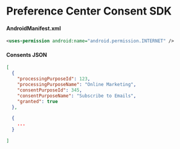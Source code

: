 # Preference Center Consent SDK

#### AndroidManifest.xml
```xml
<uses-permission android:name="android.permission.INTERNET" />
```



#### Consents JSON

```json
[
  {
    "processingPurposeId": 123,
    "processingPurposeName": "Online Marketing",
    "consentPurposeId": 345,
    "consentPurposeName": "Subscribe to Emails",
    "granted": true
  },
  
  {
    ...
  }
  
]
```